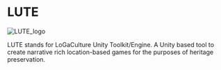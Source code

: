 # LUTE
![LUTE_logo](https://github.com/LoGaCulture/LUTE/assets/9216959/11107ae8-5a4a-445e-a39b-d01ba9d3af49)

LUTE stands for LoGaCulture Unity Toolkit/Engine. A Unity based tool to create narrative rich location-based games for the purposes of heritage preservation.

